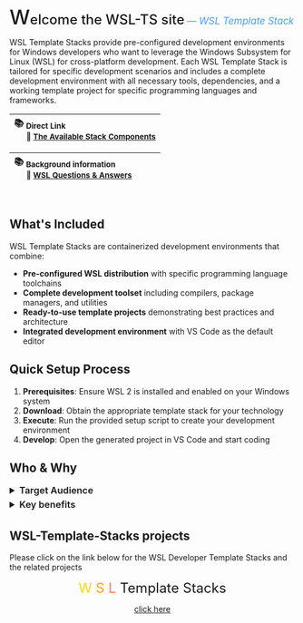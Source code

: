 <span style="font-size: 36px; font-weight: 550;">W</span><span style="font-size: 24px; font-weight: 500;">elcome the WSL-TS site</span> <span style="color: #409EFF; font-style: italic; font-size:17px;"> — WSL Template Stack</span>

WSL Template Stacks provide pre-configured development environments for Windows developers who want to leverage the Windows Subsystem for Linux (WSL) for cross-platform development. Each WSL Template Stack is tailored for specific development scenarios and includes a complete development environment with all necessary tools, dependencies, and a working template project for specific programming languages and frameworks.

| <div align="left" style="width:250px;">📚 <sub>Direct Link</sub> <br><sub> &nbsp; &nbsp; &nbsp; 🔶 [The Available Stack Components ](https://nicojane.github.io/WSL-Template-Stacks-Home//index#2-the-available-stacks)</sub></div> |
|------------------------|

| <div align="left" style="width:250px;" >📚 <sub>Background information</sub> <br><sub>  &nbsp; &nbsp; &nbsp; 🔶 [WSL Questions & Answers](https://gist.github.com/NicoJanE/34719538ba72e72df4cb451f9001d368)</sub></div> |
|------------------------|

<br>

## What's Included

WSL Template Stacks are containerized development environments that combine:

- **Pre-configured WSL distribution** with specific programming language toolchains
- **Complete development toolset** including compilers, package managers, and utilities
- **Ready-to-use template projects** demonstrating best practices and architecture
- **Integrated development environment** with VS Code as the default editor

## Quick Setup Process

1. **Prerequisites**: Ensure WSL 2 is installed and enabled on your Windows system
2. **Download**: Obtain the appropriate template stack for your technology
3. **Execute**: Run the provided setup script to create your development environment
4. **Develop**: Open the generated project in VS Code and start coding

## Who & Why

<details>
  <summary style="font-size: 1.17em; font-weight: 600; margin-top: 0.1em; margin-bottom: 0.2em;"> Target Audience</summary>

- **Windows developers** wanting to use Linux development tools
- **Teams** requiring consistent development environments
- **Developers** starting new projects and wanting to skip initial setup
- **Students and educators** needing quick access to configured development environments
- **Anyone** who values rapid setup and clean, isolated development environments

</details>

<details>
  <summary style="font-size: 1.17em; font-weight: 600; margin-top: 0.1em; margin-bottom: 0.2em;"> Key benefits</summary>

<br>

- **Rapid Development Setup**
    - Execute a single setup script to create and configure your development environment
    - Automatically provision the WSL container with all required tools and dependencies
    - Launch directly into VS Code with the template project ready for development
    - **Time to productivity: Minutes, not hours**

- **Isolated and Clean Environment**
    - Each stack contains only the tools and dependencies relevant to its specific technology
    - Eliminates version conflicts and dependency issues between different projects
    - Provides a consistent development environment across different machines
    - **No pollution of your host Windows system**

- **Production-Ready Template Projects**
    - Start with a fully functional template application that demonstrates best practices
    - Includes proper project structure, configuration files, and documentation
    - Template can be immediately built, tested, and extended
    - **Skip the boilerplate and focus on your business logic**

- **Cross-Platform Development**
    - Develop applications that run natively on both Linux (WSL) and Windows
    - Test your applications in both environments without dual-boot or separate machines
    - Use Linux tools and utilities while maintaining Windows workflow
    - **One codebase, multiple deployment targets**

</details>


## WSL-Template-Stacks projects

Please click on the link below for the WSL Developer Template Stacks and the related projects

<div style="text-align: center;">
<font size="5">   <span style="color:#FFD700" >W</span> <span style="color:#FFA500" >S</span> <span style="color:#FF7F50" >L</span> Template Stacks </font>

[click here](https://nicojane.github.io/WSL-Template-Stacks-Home/)
</div>